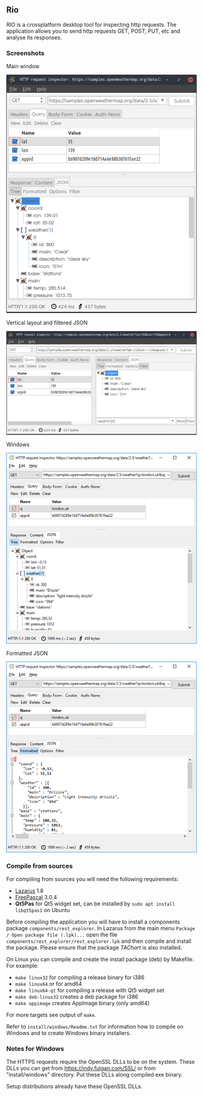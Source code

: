 ## Rio

RIO is a crossplatform desktop tool for inspecting http requests.
The application allows you to send http requests GET, POST, PUT, etc and
analyse its responses.

### Screenshots

Main window

![Main window](https://raw.githubusercontent.com/skoro/rio/master/docs/screenshots/Screenshot_0.4-xfce-json.png)

Vertical layout and filtered JSON

![Vertical layout](https://raw.githubusercontent.com/skoro/rio/master/docs/screenshots/Screenshot_0.4-xfce-hor_layout_filtered.png)

Windows

![Windows](https://raw.githubusercontent.com/skoro/rio/master/docs/screenshots/Screenshot_0.4-win-json-tree.png)

Formatted JSON

![Formatted JSON](https://raw.githubusercontent.com/skoro/rio/master/docs/screenshots/Screenshot_0.4-win-json-formatted.png)

### Compile from sources

For compiling from sources you will need the following requirements:
- [Lazarus](http://www.lazarus-ide.org/) 1.8
- [FreePascal](https://www.freepascal.org/) 3.0.4
- **Qt5Pas** for Qt5 widget set, can be installed by `sudo apt install libqt5pas1`
  on Ubuntu

Before compiling the application you will have to install a components package
`components/rest_explorer`. In Lazarus from the main menu
`Package / Open package file (.lpk)...` open the file
`components/rest_explorer/rest_explorer.lpk` and then compile and install the
package.
Please ensure that the package *TAChart* is also installed.

On Linux you can compile and create the install package (deb) by Makefile.
For example:
- `make linux32` for compiling a release binary for i386
- `make linux64` or for amd64
- `make linux64-qt` for compiling a release with Qt5 widget set
- `make deb-linux32` creates a deb package for i386
- `make appimage` creates AppImage binary (only amd64)

For more targets see output of `make`.

Refer to `install/windows/Readme.txt` for information how to compile on
Windows and to create Windows binary installers.

### Notes for Windows

The HTTPS requests require the OpenSSL DLLs to be on the system. These DLLs
you can get from https://indy.fulgan.com/SSL/ or from "install/windows"
directory. Put these DLLs along compiled exe binary.

Setup distributions already have these OpenSSL DLLs.
